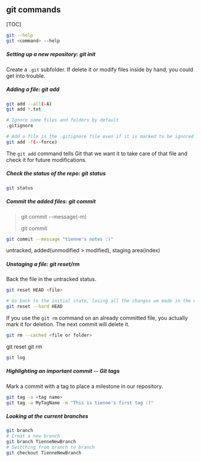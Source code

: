 ## git commands

[TOC]



```sh
git --help
git <command> --help
```



##### Setting up a new repository: git init

Create a `.git` subfolder. If delete it or modify files inside by hand, you could get into trouble.

##### Adding a file: git add
```sh
git add --all(-A)
git add *.txt

# Ignore some files and folders by default
.gitignore

# Add a file in the .gitignore file even if it is marked to be ignored
git add -f(--force)
```

The `git add` command tells Git that we want it to take care of that file and check it for future modifications.

##### Check the status of the repo: git status

```sh
git status
```

##### Commit the added files: git commit

> git commit --message(-m)
>
> git commit

```sh
git commit --message "tienne's notes :)"
```



untracked, added(unmodified > modified), staging area(index)

##### Unstaging a file: git reset/rm

Back the file in the untracked status.

```sh
git reset HEAD <file>

# Go back to the initial state, losing all the changes we made in the working directory.
git reset --hard HEAD 
```

If you use the `git rm` command on an already committed file, you actually mark it for deletion. The next commit will delete it.

```sh
git rm --cached <file or folder>
```



git reset
git rm

```sh
git log
```

##### Highlighting an important commit -- Git tags
Mark a commit with a tag to place a milestone in our repository.
```sh
git tag -a <tag name>
git tag -a MyTagName -m "This is tienne's first tag :)"
```

##### Looking at the current branches
```sh
git branch
# Creat a new branch
git branch TienneNewBranch
# Switching from branch to branch
git checkout TienneNewBranch

```
